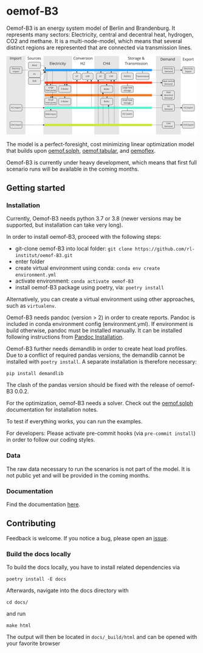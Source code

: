 # oemof-B3

Oemof-B3 is an energy system model of Berlin and Brandenburg. It represents many sectors:
Electricity, central and decentral heat, hydrogen, CO2 and methane. It is a multi-node-model, which
means that several distinct regions are represented that are connected via transmission lines.

<img src="/docs/_img/model_structure.svg" width="900"/>

The model is a perfect-foresight, cost minimizing linear optimization model that builds upon
[oemof.solph](https://github.com/oemof/oemof-solph),
[oemof.tabular](https://github.com/oemof/oemof-tabular),
and [oemoflex](https://github.com/rl-institut/oemoflex).

Oemof-B3 is currently under heavy development, which means that first full scenario runs will be
available in the coming months.

## Getting started

### Installation

Currently, Oemof-B3 needs python 3.7 or 3.8 (newer versions may be supported, but installation can take very long).

In order to install oemof-B3, proceed with the following steps:

- git-clone oemof-B3 into local folder: `git clone https://github.com/rl-institut/oemof-B3.git`
- enter folder
- create virtual environment using conda: `conda env create environment.yml`
- activate environment: `conda activate oemof-B3`
- install oemof-B3 package using poetry, via: `poetry install`

Alternatively, you can create a virtual environment using other approaches, such as `virtualenv`.

Oemof-B3 needs pandoc (version > 2) in order to create reports. Pandoc is included in conda environment config (environment.yml). 
If environment is build otherwise, pandoc must be installed manually. It can be installed following instructions from [Pandoc Installation](https://pandoc.org/installing.html).

Oemof-B3 further needs demandlib in order to create heat load profiles. Due to a conflict of required pandas versions,
the demandlib cannot be installed with `poetry install`. A separate installation is therefore necessary:

    pip install demandlib

The clash of the pandas version should be fixed with the release of oemof-B3 0.0.2.

For the optimization, oemof-B3 needs a solver. Check out the [oemof.solph](https://oemof-solph.readthedocs.io/en/latest/readme.html#installing-a-solver) documentation for installation notes.

To test if everything works, you can run the examples.

For developers: Please activate pre-commit hooks (via `pre-commit install`) in order to follow our coding styles.

### Data

The raw data necessary to run the scenarios is not part of the model. It is not public yet and will
be provided in the coming months. 

### Documentation

Find the documentation [here](https://oemof-b3.readthedocs.io/).

## Contributing

Feedback is welcome. If you notice a bug, please open an 
[issue](https://github.com/rl-institut/oemof-B3/issues). 

### Build the docs locally

To build the docs locally, you have to install related dependencies via

    poetry install -E docs

Afterwards, navigate into the docs directory with
    
    cd docs/
    
and run

    make html

The output will then be located in `docs/_build/html` and can be opened with your favorite browser
